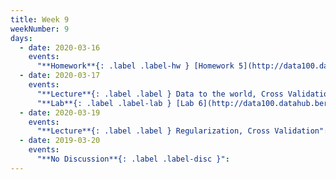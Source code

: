 ```yaml
---
title: Week 9
weekNumber: 9
days:
  - date: 2020-03-16
    events:
      "**Homework**{: .label .label-hw } [Homework 5](http://data100.datahub.berkeley.edu/hub/user-redirect/git-sync?repo=https://github.com/DS-100/sp20&subPath=hw/hw5/) (due Mar. 30)":
  - date: 2020-03-17
    events:
      "**Lecture**{: .label .label } Data to the world, Cross Validation":
      "**Lab**{: .label .label-lab } [Lab 6](http://data100.datahub.berkeley.edu/hub/user-redirect/git-sync?repo=https://github.com/DS-100/sp20&subPath=lab/lab06/) (due Mar. 30)":
  - date: 2020-03-19
    events:
      "**Lecture**{: .label .label } Regularization, Cross Validation":
  - date: 2019-03-20
    events:
      "**No Discussion**{: .label .label-disc }":
---
```

